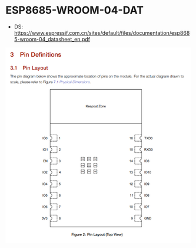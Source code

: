 
# ESP8685-WROOM-04-DAT

- DS: https://www.espressif.com.cn/sites/default/files/documentation/esp8685-wroom-04_datasheet_en.pdf


![](36-34-18-15-12-2022.png)